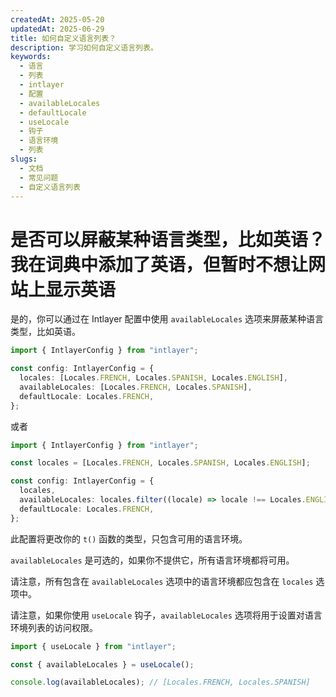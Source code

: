 ```yaml
---
createdAt: 2025-05-20
updatedAt: 2025-06-29
title: 如何自定义语言列表？
description: 学习如何自定义语言列表。
keywords:
  - 语言
  - 列表
  - intlayer
  - 配置
  - availableLocales
  - defaultLocale
  - useLocale
  - 钩子
  - 语言环境
  - 列表
slugs:
  - 文档
  - 常见问题
  - 自定义语言列表
---
```


# 是否可以屏蔽某种语言类型，比如英语？我在词典中添加了英语，但暂时不想让网站上显示英语

是的，你可以通过在 Intlayer 配置中使用 `availableLocales` 选项来屏蔽某种语言类型，比如英语。

```ts
import { IntlayerConfig } from "intlayer";

const config: IntlayerConfig = {
  locales: [Locales.FRENCH, Locales.SPANISH, Locales.ENGLISH],
  availableLocales: [Locales.FRENCH, Locales.SPANISH],
  defaultLocale: Locales.FRENCH,
};
```

或者

```ts
import { IntlayerConfig } from "intlayer";

const locales = [Locales.FRENCH, Locales.SPANISH, Locales.ENGLISH];

const config: IntlayerConfig = {
  locales,
  availableLocales: locales.filter((locale) => locale !== Locales.ENGLISH),
  defaultLocale: Locales.FRENCH,
};
```

此配置将更改你的 `t()` 函数的类型，只包含可用的语言环境。

`availableLocales` 是可选的，如果你不提供它，所有语言环境都将可用。

请注意，所有包含在 `availableLocales` 选项中的语言环境都应包含在 `locales` 选项中。

请注意，如果你使用 `useLocale` 钩子，`availableLocales` 选项将用于设置对语言环境列表的访问权限。

```ts
import { useLocale } from "intlayer";

const { availableLocales } = useLocale();

console.log(availableLocales); // [Locales.FRENCH, Locales.SPANISH]
```
